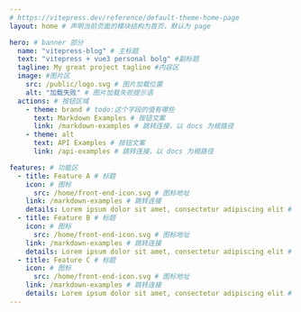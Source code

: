 ```yaml
---
# https://vitepress.dev/reference/default-theme-home-page
layout: home # 声明当前页面的模块结构为首页，默认为 page

hero: # banner 部分
  name: "vitepress-blog" # 主标题
  text: "vitepress + vue3 personal bolg" #副标题
  tagline: My great project tagline #内容区
  image: #图片区
    src: /public/logo.svg # 图片加载位置
    alt: "加载失败" # 图片加载失败提示语
  actions: # 按钮区域
    - theme: brand # todo:这个字段的值有哪些
      text: Markdown Examples # 按钮文案
      link: /markdown-examples # 跳转连接，以 docs 为根路径
    - theme: alt
      text: API Examples # 按钮文案
      link: /api-examples # 跳转连接，以 docs 为根路径

features: # 功能区
  - title: Feature A # 标题
    icon: # 图标
      src: /home/front-end-icon.svg # 图标地址
    link: /markdown-examples # 跳转连接
    details: Lorem ipsum dolor sit amet, consectetur adipiscing elit # 文案描述
  - title: Feature B # 标题
    icon: # 图标
      src: /home/front-end-icon.svg # 图标地址
    link: /markdown-examples # 跳转连接
    details: Lorem ipsum dolor sit amet, consectetur adipiscing elit # 文案描述
  - title: Feature C # 标题
    icon: # 图标
      src: /home/front-end-icon.svg # 图标地址
    link: /markdown-examples # 跳转连接
    details: Lorem ipsum dolor sit amet, consectetur adipiscing elit # 文案描述
---
```

